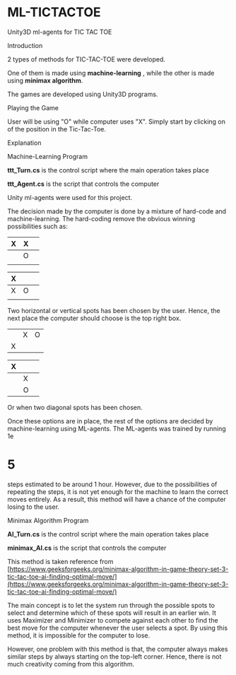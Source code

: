 # ML-TICTACTOE
Unity3D ml-agents for TIC TAC TOE


Introduction


2 types of methods for TIC-TAC-TOE were developed.

One of them is made using **machine-learning** , while the other is made using **minimax algorithm**.

The games are developed using Unity3D programs.

Playing the Game

User will be using &quot;O&quot; while computer uses &quot;X&quot;. Simply start by clicking on of the position in the Tic-Tac-Toe.

Explanation

Machine-Learning Program

**ttt_Turn.cs** is the control script where the main operation takes place

**ttt_Agent.cs** is the script that controls the computer

Unity ml-agents were used for this project.

The decision made by the computer is done by a mixture of hard-code and machine-learning. The hard-coding remove the obvious winning possibilities such as:

| X | X |   |
| --- | --- | --- |
|   | O |   |
|   |   |   |

| X |   |   |
| --- | --- | --- |
| X | O |   |
|   |   |   |

Two horizontal or vertical spots has been chosen by the user. Hence, the next place the computer should choose is the top right box.



|   |   |   |
| --- | --- | --- |
|   | X | O |
| X |   |   |

| X |   |   |
| --- | --- | --- |
|     | X |   |
|   | O |   |

Or when two diagonal spots has been chosen.

Once these options are in place, the rest of the options are decided by machine-learning using ML-agents. The ML-agents was trained by running 1e

# 5
steps estimated to be around 1 hour. However, due to the possibilities of repeating the steps, it is not yet enough for the machine to learn the correct moves entirely. As a result, this method will have a chance of the computer losing to the user.



Minimax Algorithm Program


**AI_Turn.cs** is the control script where the main operation takes place

**minimax_AI.cs** is the script that controls the computer

This method is taken reference from [https://www.geeksforgeeks.org/minimax-algorithm-in-game-theory-set-3-tic-tac-toe-ai-finding-optimal-move/](https://www.geeksforgeeks.org/minimax-algorithm-in-game-theory-set-3-tic-tac-toe-ai-finding-optimal-move/)

The main concept is to let the system run through the possible spots to select and determine which of these spots will result in an earlier win. It uses Maximizer and Minimizer to compete against each other to find the best move for the computer whenever the user selects a spot. By using this method, it is impossible for the computer to lose.

However, one problem with this method is that, the computer always makes similar steps by always starting on the top-left corner. Hence, there is not much creativity coming from this algorithm.
